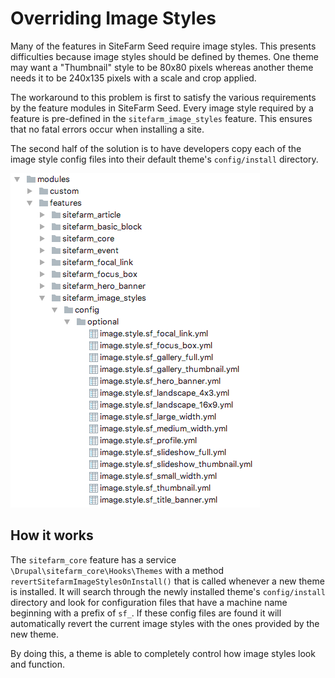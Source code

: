 # Overriding Image Styles

Many of the features in SiteFarm Seed require image styles. This presents
difficulties because image styles should be defined by themes. One theme may
want a "Thumbnail" style to be 80x80 pixels whereas another theme needs it to be
240x135 pixels with a scale and crop applied.

The workaround to this problem is first to satisfy the various requirements by
the feature modules in SiteFarm Seed. Every image style required by a feature is
pre-defined in the `sitefarm_image_styles` feature. This ensures that no fatal
errors occur when installing a site.

The second half of the solution is to have developers copy each of the image
style config files into their default theme's `config/install` directory.

![Screenshot of file structure to image style config files](images/image-style-config-directory.png)

## How it works

The `sitefarm_core` feature has a service `\Drupal\sitefarm_core\Hooks\Themes`
with a method `revertSitefarmImageStylesOnInstall()` that is called whenever a
new theme is installed. It will search through the newly installed theme's
`config/install` directory and look for configuration files that have a machine
name beginning with a prefix of `sf_`. If these config files are found it will
automatically revert the current image styles with the ones provided by the new
theme.

By doing this, a theme is able to completely control how image styles look and
function.
